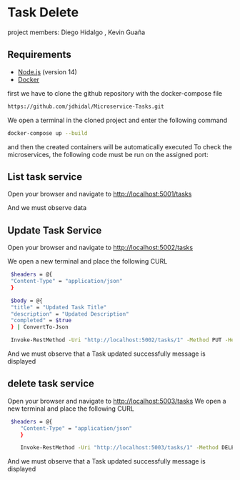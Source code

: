 # Task Delete
project members: 
Diego Hidalgo ,
Kevin Guaña
## Requirements

- [Node.js](https://nodejs.org/) (version 14)
- [Docker](https://www.docker.com/get-started)

 first we have to clone the github repository with the docker-compose file
 
```sh
https://github.com/jdhidal/Microservice-Tasks.git
```
We open a terminal in the cloned project and enter the following command

```sh
docker-compose up --build
```
and then the created containers will be automatically executed 
To check the microservices, the following code must be run on the assigned port:

## List task service

Open your browser and navigate to [http://localhost:5001/tasks](http://localhost:5001/tasks)

And we must observe data

## Update Task Service

Open your browser and navigate to [http://localhost:5002/tasks](http://localhost:5002/tasks)

We open a new terminal and place the following CURL

   ``` sh
    $headers = @{
    "Content-Type" = "application/json"
    }

    $body = @{
    "title" = "Updated Task Title"
    "description" = "Updated Description"
    "completed" = $true
    } | ConvertTo-Json

    Invoke-RestMethod -Uri "http://localhost:5002/tasks/1" -Method PUT -Headers $headers -Body $body
```
 And we must observe that a Task updated successfully message is displayed
 
## delete task service
Open your browser and navigate to [http://localhost:5003/tasks](http://localhost:5003/tasks)
We open a new terminal and place the following CURL
```sh
 $headers = @{
    "Content-Type" = "application/json"
    }

    Invoke-RestMethod -Uri "http://localhost:5003/tasks/1" -Method DELETE -Headers $headers
```
And we must observe that a Task updated successfully message is displayed

